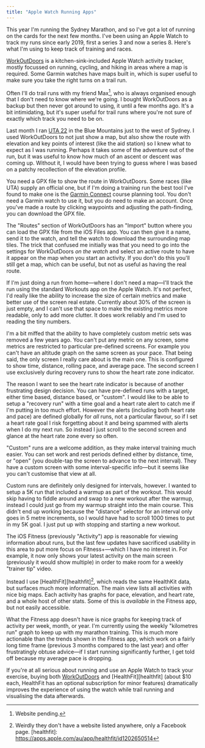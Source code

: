 ```yaml
---
title: "Apple Watch Running Apps"
---
```


This year I'm running the Sydney Marathon, and so I've got a lot of running on the cards for the next few months. I've been using an Apple Watch to track my runs since early 2019, first a series 3 and now a series 8. Here's what I'm using to keep track of training and races.

[WorkOutDoors][workoutdoors] is a kitchen-sink-included Apple Watch activity tracker, mostly focussed on running, cycling, and hiking in areas where a map is required. Some Garmin watches have maps built in, which is super useful to make sure you take the right turns on a trail run.

[workoutdoors]: http://www.workoutdoors.net

Often I'll do trail runs with my friend Max[^website-pending], who is always organised enough that I don't need to know where we're going. I bought WorkOutDoors as a backup but then never got around to using, it until a few months ago. It's a bit intimidating, but it's super useful for trail runs where you're not sure of exactly which track you need to be on.

[^website-pending]: Website pending.

Last month I ran [UTA 22](http://uta.utmb.world) in the Blue Mountains just to the west of Sydney. I used WorkOutDoors to not just show a map, but also show the route with elevation and key points of interest (like the aid station) so I knew what to expect as I was running. Perhaps it takes some of the adventure out of the run, but it was useful to know how much of an ascent or descent was coming up. Without it, I would have been trying to guess where I was based on a patchy recollection of the elevation profile.

You need a GPX file to show the route in WorkOutDoors. Some races (like UTA) supply an official one, but if I'm doing a training run the best tool I've found to make one is the [Garmin Connect](http://connect.garmin.com) course planning tool. You don't need a Garmin watch to use it, but you do need to make an account. Once you've made a route by clicking waypoints and adjusting the path-finding, you can download the GPX file.

The "Routes" section of WorkOutDoors has an "Import" button where you can load the GPX file from the iOS Files app. You can then give it a name, send it to the watch, and tell the watch to download the surrounding map tiles. The trick that confused me initially was that you need to go into the settings for WorkOutDoors _on the watch_ and select an active route to have it appear on the map when you start an activity. If you don't do this you'll still get a map, which can be useful, but not as useful as having the real route.

If I'm just doing a run from home—where I don't need a map—I'll track the run using the standard Workouts app on the Apple Watch. It's not perfect, I'd really like the ability to increase the size of certain metrics and make better use of the screen real estate. Currently about 30% of the screen is just empty, and I can't use that space to make the existing metrics more readable, only to add more clutter. It does work reliably and I'm used to reading the tiny numbers.

I'm a bit miffed that the ability to have completely custom metric sets was removed a few years ago. You can't put any metric on any screen, some metrics are restricted to particular pre-defined screens. For example you can't have an altitude graph on the same screen as your pace. That being said, the only screen I really care about is the main one. This is configured to show time, distance, rolling pace, and average pace. The second screen I use exclusively during recovery runs to show the heart rate zone indicator.

The reason I want to see the heart rate indicator is because of another frustrating design decision. You can have pre-defined runs with a target, either time based, distance based, or "custom". I would like to be able to setup a "recovery run" with a time goal and a heart rate alert to catch me if I'm putting in too much effort. However the alerts (including both heart rate and pace) are defined globally for _all_ runs, not a particular flavour, so if I set a heart rate goal I risk forgetting about it and being spammed with alerts when I do my next run. So instead I just scroll to the second screen and glance at the heart rate zone every so often.

"Custom" runs are a welcome addition, as they make interval training much easier. You can set work and rest periods defined either by distance, time, or "open" (you double-tap the screen to advance to the next interval). They have a custom screen with some interval-specific info—but it seems like you can't customise that view at all.

Custom runs are definitely only designed for intervals, however. I wanted to setup a 5K run that included a warmup as part of the workout. This would skip having to fiddle around and swap to a new workout after the warmup, instead I could just go from my warmup straight into the main course. This didn't end up working because the "distance" selector for an interval only goes in 5 metre increments, so I would have had to scroll 1000 times to put in my 5K goal. I just put up with stopping and starting a new workout.

The iOS Fitness (previously "Activity") app is reasonable for viewing information about runs, but the last few updates have sacrificed usability in this area to put more focus on Fitness+—which I have no interest in. For example, it now only shows your latest activity on the main screen (previously it would show multiple) in order to make room for a weekly "trainer tip" video.

Instead I use [HealthFit][healthfit][^no-website], which reads the same HealthKit data, but surfaces much more information. The main view lists all activities with nice big maps. Each activity has graphs for pace, elevation, and heart rate, and a whole host of other stats. Some of this is _available_ in the Fitness app, but not easily accessible.

[^no-website]: Weirdly they don't have a website listed anywhere, only a Facebook page.
[healthfit]: https://apps.apple.com/au/app/healthfit/id1202650514

What the Fitness app doesn't have is nice graphs for keeping track of activity per week, month, or year. I'm currently using the weekly "kilometres run" graph to keep up with my marathon training. This is much more actionable than the trends shown in the Fitness app, which work on a fairly long time frame (previous 3 months compared to the last year) and offer frustratingly obtuse advice—if I start running significantly further, I get told off because my average pace is dropping.

If you're at all serious about running and use an Apple Watch to track your exercise, buying both [WorkOutDoors][workoutdoors] and [HealthFit][healthfit] (about $10 each, HealthFit has an optional subscription for minor features) dramatically improves the experience of using the watch while trail running and visualising the data afterwards.
